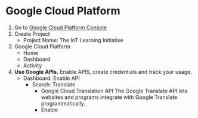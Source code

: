 # Google Cloud Platform

1. Go to [Google Cloud Platform Console](https://console.cloud.google.com/)
2. Create Project
   - Project Name: The IoT Learning Initiative
3. Google Cloud Platform
   - Home
   - Dashboard
   - Activity
4. __Use Google APIs.__ Enable APIS, create credentials and track your usage.
   - Dashboard. Enable API
     - Search: Translate
       - Google Cloud Translation API	The Google Translate API lets websites and programs integrate with Google Translate programmatically.
       - Enable